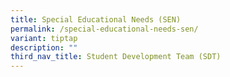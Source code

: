```yaml
---
title: Special Educational Needs (SEN)
permalink: /special-educational-needs-sen/
variant: tiptap
description: ""
third_nav_title: Student Development Team (SDT)
---
```


